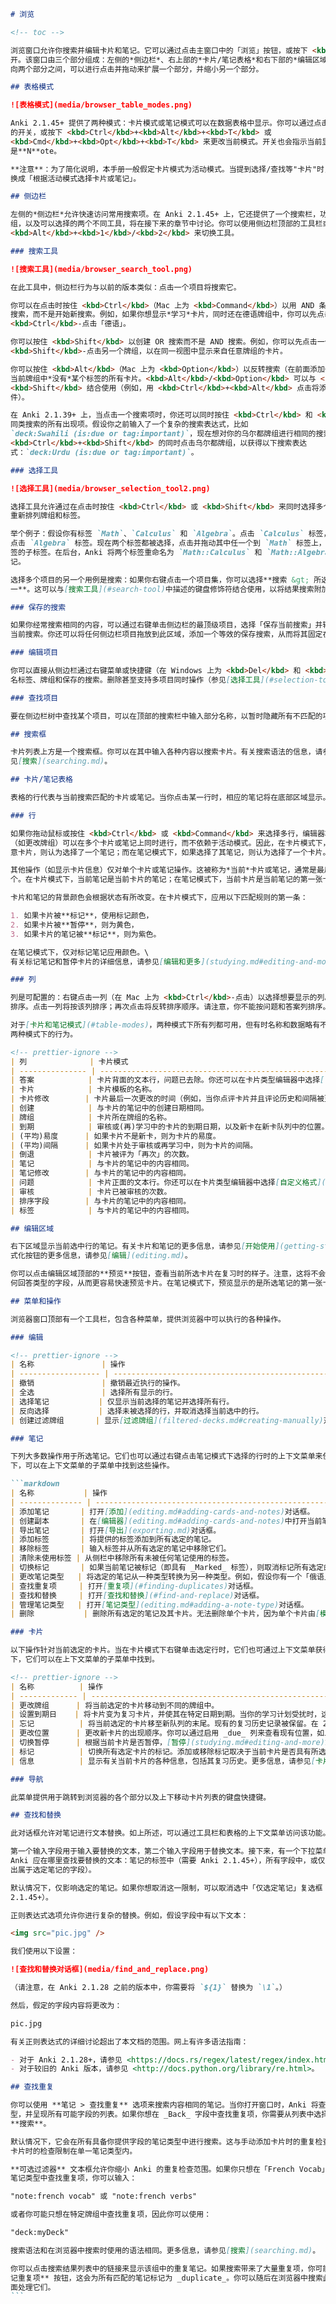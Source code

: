 ````markdown
# 浏览

<!-- toc -->

浏览窗口允许你搜索并编辑卡片和笔记。它可以通过点击主窗口中的「浏览」按钮，或按下 <kbd>B</kbd> 键来打
开。该窗口由三个部分组成：左侧的*侧边栏*、右上部的*卡片/笔记表格*和右下部的*编辑区域*。通过将鼠标指
向两个部分之间，可以进行点击并拖动来扩展一个部分，并缩小另一个部分。

## 表格模式

![表格模式](media/browser_table_modes.png)

Anki 2.1.45+ 提供了两种模式：卡片模式或笔记模式可以在数据表格中显示。你可以通过点击搜索区域左侧顶部
的开关，或按下 <kbd>Ctrl</kbd>+<kbd>Alt</kbd>+<kbd>T</kbd> 或
<kbd>Cmd</kbd>+<kbd>Opt</kbd>+<kbd>T</kbd> 来更改当前模式。开关也会指示当前显示的是**C**ard 还
是**N**ote。

**注意**：为了简化说明，本手册一般假定卡片模式为活动模式。当提到选择/查找等"卡片"时，读者可以将其替
换成「根据活动模式选择卡片或笔记」。

## 侧边栏

左侧的*侧边栏*允许快速访问常用搜索项。在 Anki 2.1.45+ 上，它还提供了一个搜索栏，功能包括编辑标签和牌
组，以及可以选择的两个不同工具，将在接下来的章节中讨论。你可以使用侧边栏顶部的工具栏或快捷键
<kbd>Alt</kbd>+<kbd>1</kbd>/<kbd>2</kbd> 来切换工具。

### 搜索工具

![搜索工具](media/browser_search_tool.png)

在此工具中，侧边栏行为与以前的版本类似：点击一个项目将搜索它。

你可以在点击时按住 <kbd>Ctrl</kbd>（Mac 上为 <kbd>Command</kbd>）以用 AND 条件将点击的项目附加到当前
搜索，而不是开始新搜索。例如，如果你想显示*学习*卡片，同时还在德语牌组中，你可以先点击「学习」，然后
<kbd>Ctrl</kbd>-点击「德语」。

你可以按住 <kbd>Shift</kbd> 以创建 OR 搜索而不是 AND 搜索。例如，你可以先点击一个牌组，然后
<kbd>Shift</kbd>-点击另一个牌组，以在同一视图中显示来自任意牌组的卡片。

你可以按住 <kbd>Alt</kbd>（Mac 上为 <kbd>Option</kbd>）以反转搜索（在前面添加一个 `-`）：例如，显示
当前牌组中*没有*某个标签的所有卡片。<kbd>Alt</kbd>/<kbd>Option</kbd> 可以与 <kbd>Ctrl</kbd> 或
<kbd>Shift</kbd> 结合使用（例如，用 <kbd>Ctrl</kbd>+<kbd>Alt</kbd> 点击将添加一个被否定的新搜索条
件）。

在 Anki 2.1.39+ 上，当点击一个搜索项时，你还可以同时按住 <kbd>Ctrl</kbd> 和 <kbd>Shift</kbd> 来替换
同类搜索的所有出现项。假设你之前输入了一个复杂的搜索表达式，比如
`deck:Swahili (is:due or tag:important)`，现在想对你的乌尔都牌组进行相同的搜索。你可以在侧边栏中按住
<kbd>Ctrl</kbd>+<kbd>Shift</kbd> 的同时点击乌尔都牌组，以获得以下搜索表达
式：`deck:Urdu (is:due or tag:important)`。

### 选择工具

![选择工具](media/browser_selection_tool2.png)

选择工具允许通过在点击时按住 <kbd>Ctrl</kbd> 或 <kbd>Shift</kbd> 来同时选择多个项目。它还支持拖放以
重新排列牌组和标签。

举个例子：假设你有标签 `Math`、`Calculus` 和 `Algebra`。点击 `Calculus` 标签，然后 <kbd>Ctrl</kbd>-
点击 `Algebra` 标签。现在两个标签都被选择，点击并拖动其中任一个到 `Math` 标签上，以使它们都成为此标
签的子标签。在后台，Anki 将两个标签重命名为 `Math::Calculus` 和 `Math::Algebra`，并相应地更新你的笔
记。

选择多个项目的另一个用例是搜索：如果你右键点击一个项目集，你可以选择**搜索 &gt; 所选项目中的所有/任
一**。这可以与[搜索工具](#search-tool)中描述的键盘修饰符结合使用，以将结果搜索附加到当前搜索中。

### 保存的搜索

如果你经常搜索相同的内容，可以通过右键单击侧边栏的最顶级项目，选择「保存当前搜索」并输入名称，来保存
当前搜索。你还可以将任何侧边栏项目拖放到此区域，添加一个等效的保存搜索，从而将其固定在顶部。

### 编辑项目

你可以直接从侧边栏通过右键菜单或快捷键（在 Windows 上为 <kbd>Del</kbd> 和 <kbd>F2</kbd>）删除或重命
名标签、牌组和保存的搜索。删除甚至支持多项目同时操作（参见[选择工具](#selection-tool)）。

### 查找项目

要在侧边栏树中查找某个项目，可以在顶部的搜索栏中输入部分名称，以暂时隐藏所有不匹配的项目。

## 搜索框

卡片列表上方是一个搜索框。你可以在其中输入各种内容以搜索卡片。有关搜索语法的信息，请参
见[搜索](searching.md)。

## 卡片/笔记表格

表格的行代表与当前搜索匹配的卡片或笔记。当你点击某一行时，相应的笔记将在底部区域显示。

### 行

如果你拖动鼠标或按住 <kbd>Ctrl</kbd> 或 <kbd>Command</kbd> 来选择多行，编辑器将被暂时隐藏。各种操作
（如更改牌组）可以在多个卡片或笔记上同时进行，而不依赖于活动模式。因此，在卡片模式下，如果选择了其任
意卡片，则认为选择了一个笔记；而在笔记模式下，如果选择了其笔记，则认为选择了一个卡片。

其他操作（如显示卡片信息）仅对单个卡片或笔记操作。这被称为*当前*卡片或笔记，通常是最后选择或点击的那
个。在卡片模式下，当前笔记是当前卡片的笔记；在笔记模式下，当前卡片是当前笔记的第一张卡片。

卡片和笔记的背景颜色会根据状态有所改变。在卡片模式下，应用以下匹配规则的第一条：

1. 如果卡片被**标记**，使用标记颜色，
2. 如果卡片被**暂停**，则为黄色，
3. 如果卡片的笔记被**标记**，则为紫色。

在笔记模式下，仅对标记笔记应用颜色。\
有关标记笔记和暂停卡片的详细信息，请参见[编辑和更多](studying.md#editing-and-more)。

### 列

列是可配置的：右键点击一列（在 Mac 上为 <kbd>Ctrl</kbd>-点击）以选择想要显示的列。你可以拖动列来重新
排序。点击一列将按该列排序；再次点击将反转排序顺序。请注意，你不能按问题和答案列排序。

对于[卡片和笔记模式](#table-modes)，两种模式下所有列都可用，但有时名称和数据略有不同。以下表格列出了
两种模式下的行为。

<!-- prettier-ignore -->
| 列              | 卡片模式                                                                                                                                                                        | 笔记模式                                                                                                                                                                     |
| --------------- | ------------------------------------------------------------------------------------------------------------------------------------------------------------------------------- | ---------------------------------------------------------------------------------------------------------------------------------------------------------------------------- |
| 答案            | 卡片背面的文本行，问题已去除。你还可以在卡片类型编辑器中选择[自定义格式](templates/styling.md#browser-appearance)来代替。                                                    | 与卡片模式相同，仅限于笔记的第一张卡片。                                                                                                                                       |
| 卡片            | 卡片模板的名称。                                                                                                                                                                | 笔记拥有的卡片数量。                                                                                                                                                           |
| 卡片修改        | 卡片最后一次更改的时间（例如，当你点评卡片并且评论历史和间隔被更新时）。                                                                                                         | 笔记的卡片最后一次更改的时间。                                                                                                                                                |
| 创建            | 与卡片的笔记中的创建日期相同。                                                                                                                                                   | 笔记的创建日期。                                                                                                                                                               |
| 牌组            | 卡片所在牌组的名称。                                                                                                                                                            | 笔记的卡片所在不同牌组的数量，或如果所有卡片都在同一牌组，则为牌组名称。                                                                                                       |
| 到期            | 审核或(再)学习中的卡片的到期日期，以及新卡在新卡队列中的位置。如果卡片被暂停或埋藏，该行将以括号包裹。排序按类型进行，仅此后按日期或位置排序。                                    | 笔记未暂停、未埋藏或未过滤牌组的卡片的下次到期审核或(再)学习的日期。                                                                                                          |
| (平均)易度      | 如果卡片不是新卡，则为卡片的易度。                                                                                                                                               | 如果笔记的卡片不是新卡，则为其平均易度。                                                                                                                                       |
| (平均)间隔      | 如果卡片处于审核或再学习中，则为卡片的间隔。                                                                                                                                     | 如果笔记的卡片处于审核或再学习中，则为其平均间隔。                                                                                                                             |
| 倒退            | 卡片被评为「再次」的次数。                                                                                                                                                      | 笔记所有卡片的总倒退次数。                                                                                                                                                     |
| 笔记            | 与卡片的笔记中的内容相同。                                                                                                                                                       | 笔记的类型名称。                                                                                                                                                               |
| 笔记修改        | 与卡片的笔记中的内容相同。                                                                                                                                                       | 上次编辑（例如字段内容）的时间。                                                                                                                                                |
| 问题            | 卡片正面的文本行。你还可以在卡片类型编辑器中选择[自定义格式](templates/styling.md#browser-appearance)来代替。                                                                    | 与卡片模式相同，仅限于笔记的第一张卡片。                                                                                                                                       |
| 审核            | 卡片已被审核的次数。                                                                                                                                                            | 笔记所有卡片的总审核次数。                                                                                                                                                     |
| 排序字段        | 与卡片的笔记中的内容相同。                                                                                                                                                       | 笔记字段中定义为笔记类型排序字段的内容。只有这一个字段可以显示和排序。你可以点击编辑区域中的「字段...」来更改排序字段。                                                           |
| 标签            | 与卡片的笔记中的内容相同。                                                                                                                                                       | 笔记的标签。                                                                                                                                                                   |

## 编辑区域

右下区域显示当前选中行的笔记。有关卡片和笔记的更多信息，请参见[开始使用](getting-started.md)。有关格
式化按钮的更多信息，请参见[编辑](editing.md)。

你可以点击编辑区域顶部的**预览**按钮，查看当前所选卡片在复习时的样子。注意，这将不会显示你卡片上的任
何回答类型的字段，从而更容易快速预览卡片。在笔记模式下，预览显示的是所选笔记的第一张卡片。

## 菜单和操作

浏览器窗口顶部有一个工具栏，包含各种菜单，提供浏览器中可以执行的各种操作。

### 编辑

<!-- prettier-ignore -->
| 名称               | 操作                                                                                                                                                                                                    |
| ------------------ | ------------------------------------------------------------------------------------------------------------------------------------------------------------------------------------------------------- |
| 撤销               | 撤销最近执行的操作。                                                                                                                                                                                     |
| 全选               | 选择所有显示的行。                                                                                                                                                                                       |
| 选择笔记           | 仅显示当前选择的笔记并选择所有行。                                                                                                                                                                       |
| 反向选择           | 选择未被选择的行，并取消选择当前选中的行。                                                                                                                                                               |
| 创建过滤牌组       | 显示[过滤牌组](filtered-decks.md#creating-manually)对话框，并将当前浏览器搜索设置为过滤条件。使用 <kbd>Alt</kbd> / <kbd>Option</kbd> 代替设置第二个过滤条件（需要调度程序版本 2+）。                    |

### 笔记

下列大多数操作用于所选笔记。它们也可以通过右键点击笔记模式下选择的行时的上下文菜单来使用。在卡片模式
下，可以在上下文菜单的子菜单中找到这些操作。

```markdown
| 名称           | 操作                                                                                                                                                                                                                                             |
| -------------- | ------------------------------------------------------------------------------------------------------------------------------------------------------------------------------------------------------------------------------------------------ |
| 添加笔记       | 打开[添加](editing.md#adding-cards-and-notes)对话框。                                                                                                                                                                                            |
| 创建副本       | 在[编辑器](editing.md#adding-cards-and-notes)中打开当前笔记的[副本](browsing.md#finding-duplicates)，可以稍作修改来轻松获取卡片的变体。默认情况下，副本卡片将创建在与原始卡片相同的牌组中。                                                      |
| 导出笔记       | 打开[导出](exporting.md)对话框。                                                                                                                                                                                                                 |
| 添加标签       | 将提供的标签添加到所有选定的笔记。                                                                                                                                                                                                               |
| 移除标签       | 输入标签并从所有选定的笔记中移除它们。                                                                                                                                                                                                           |
| 清除未使用标签 | 从侧栏中移除所有未被任何笔记使用的标签。                                                                                                                                                                                                         |
| 切换标记       | 如果当前笔记被标记（即具有 _Marked_ 标签），则取消标记所有选定的笔记。如果当前未标记，则标记所有选定的笔记。                                                                                                                                     |
| 更改笔记类型   | 将选定的笔记从一种类型转换为另一种类型。例如，假设你有一个「俄语」笔记类型和一个「计算机」笔记类型，而你不小心在「俄语」笔记中添加了一些与计算机相关的文本。你可以使用此选项来修复这种错误。卡片的计划不会受到影响。更改笔记的类型需要单向同步。 |
| 查找重复项     | 打开[重复项](#finding-duplicates)对话框。                                                                                                                                                                                                        |
| 查找和替换     | 打开[查找和替换](#find-and-replace)对话框。                                                                                                                                                                                                      |
| 管理笔记类型   | 打开[笔记类型](editing.md#adding-a-note-type)对话框。                                                                                                                                                                                            |
| 删除           | 删除所有选定的笔记及其卡片。无法删除单个卡片，因为单个卡片由[模板](templates/intro.md)控制。                                                                                                                                                     |

### 卡片

以下操作针对当前选定的卡片。当在卡片模式下右键单击选定行时，它们也可通过上下文菜单获得。在笔记模式
下，它们可以在上下文菜单的子菜单中找到。

<!-- prettier-ignore -->
| 名称          | 操作                                                                                                                                                                                                                                                                                                                                                                                                                                                                                                                                                                                                                                                                                                                                                                                                                                                                                                                                                                                                                                                                            |
| ------------- | ----------------------------------------------------------------------------------------------------------------------------------------------------------------------------------------------------------------------------------------------------------------------------------------------------------------------------------------------------------------------------------------------------------------------------------------------------------------------------------------------------------------------------------------------------------------------------------------------------------------------------------------------------------------------------------------------------------------------------------------------------------------------------------------------------------------------------------------------------------------------------------------------------------------------------------------------------------------------------------------------------------------------------------------------------------------------------------- |
| 更改牌组      | 将当前选定的卡片移动到不同的牌组中。                                                                                                                                                                                                                                                                                                                                                                                                                                                                                                                                                                                                                                                                                                                                                                                                                                                                                                                                                                                                       |
| 设置到期日    | 将卡片变为复习卡片，并使其在特定日期到期。当你的学习计划受扰时，这可能有助于将卡片提前或推迟几天。输入一个范围如 `60-90` 将使所选卡片在 60 到 90 天内到期。新卡片的间隔将设置为相同的延迟，但复习将被重新安排而不改变其当前间隔，除非范围的末尾包含 '!'。 （请注意，当手动安排卡片时未记录答题时间，因为该操作可以在复习之外执行，Anki 无法知道哪个卡片可能会或不会在此时显示。）                                                                                                              |
| 忘记          | 将当前选定的卡片移至新队列的末尾。现有的复习历史记录被保留。在 2.1.50+ 中，有恢复原始卡片位置的选项，并重置卡片的失误和重复计数器。                                                                                                                                                                                                                                                                                                                                                                                                                                                                                                                                                                                                                                                                                                                                                                                                                                 |
| 更改位置      | 更改新卡片的出现顺序。你可以通过启用 _due_ 列来查看现有位置，如上面的[表格](#cardnote-table)部分所述。如果在选定多个卡片时运行更改位置命令，它将依次对每张卡片应用递增的编号。默认情况下，每张卡片的编号增加 1，但可以通过更改「步进」设置进行调整。**Shift position of existing cards** 选项允许你将卡片插入当前存在的卡片之间，推动当前存在的卡片分开。例如，如果你有五张卡片并想将 3、4 和 5 移动到 1 和 2 之间，选择此设置将使卡片按 1、3、4、5、2 的顺序排列。 相比之下，如果关闭此选项，1 和 2 将获得相同的位置编号（因此无法预测同一个编号的卡片中哪个会首先出现）。请注意，当启用时，任何位置较高的卡片都会被修改，所有这些更改的卡片都需要在下次同步时发送。 |
| 切换暂停      | 根据当前卡片是否暂停，[暂停](studying.md#editing-and-more)或取消暂停所有选定的卡片。                                                                                                                                                                                                                                                                                                                                                                                                                                                                                                                                                                                                                                                                                                                                                                                                                                                                                                                                                          |
| 标记          | 切换所有选定卡片的标记。添加或移除标记取决于当前卡片是否具有所选标记。                                                                                                                                                                                                                                                                                                                                                                                                                                                                                                                                                                                                                                                                                                                                                                                                                                                                                                                                                                       |
| 信息          | 显示有关当前卡片的各种信息，包括其复习历史。更多信息，请参见[卡片信息](stats.md#card-info)。                                                                                                                                                                                                                                                                                                                                                                                                                                                                                                                                                                                                                                                                                                                                                                                                                                                                                                                                                      |

### 导航

此菜单提供用于跳转到浏览器的各个部分以及上下移动卡片列表的键盘快捷键。

## 查找和替换

此对话框允许对笔记进行文本替换。如上所述，可以通过工具栏和表格的上下文菜单访问该功能。

第一个输入字段用于输入要替换的文本，第二个输入字段用于替换文本。接下来，有一个下拉菜单可用于指定
Anki 应在哪里查找要替换的文本：笔记的标签中（需要 Anki 2.1.45+），所有字段中，或仅限于特定字段（仅列
出属于选定笔记的字段）。

默认情况下，仅影响选定的笔记。如果你想取消这一限制，可以取消选中「仅选定笔记」复选框（需要Anki
2.1.45+）。

正则表达式选项允许你进行复杂的替换。例如，假设字段中有以下文本：

<img src="pic.jpg" />

我们使用以下设置：

![查找和替换对话框](media/find_and_replace.png)

（请注意，在 Anki 2.1.28 之前的版本中，你需要将 `${1}` 替换为 `\1`。）

然后，假定的字段内容将更改为：

pic.jpg

有关正则表达式的详细讨论超出了本文档的范围。网上有许多语法指南：

- 对于 Anki 2.1.28+，请参见 <https://docs.rs/regex/latest/regex/index.html#syntax>。
- 对于较旧的 Anki 版本，请参见 <http://docs.python.org/library/re.html>。

## 查找重复

你可以使用 **笔记 > 查找重复** 选项来搜索内容相同的笔记。当你打开窗口时，Anki 将查看你所有的笔记类
型，并呈现所有可能字段的列表。如果你想在 _Back_ 字段中查找重复项，你需要从列表中选择它，然后点击
**搜索**。

默认情况下，它会在所有具备你提供字段的笔记类型中进行搜索。这与手动添加卡片时的重复检查不同，手动添加
卡片时的检查限制在单一笔记类型内。

**可选过滤器** 文本框允许你缩小 Anki 的重复检查范围。如果你只想在「French Vocab」和「French Verbs」
笔记类型中查找重复项，你可以输入：

"note:french vocab" 或 "note:french verbs"

或者你可能只想在特定牌组中查找重复项，因此你可以使用：

"deck:myDeck"

搜索语法和在浏览器中搜索时使用的语法相同。更多信息，请参见[搜索](searching.md)。

你可以点击搜索结果列表中的链接来显示该组中的重复笔记。如果搜索带来了大量重复项，你可能希望点击 **标
记重复项** 按钮，这会为所有匹配的笔记标记为 _duplicate_。你可以随后在浏览器中搜索此标签，并从同一界
面处理它们。
```
````
